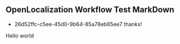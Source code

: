 ## OpenLocalization Workflow Test MarkDown
* 26d52ffc-c5ee-45d0-9b64-85a78eb65ee7 
thanks!

Hello world